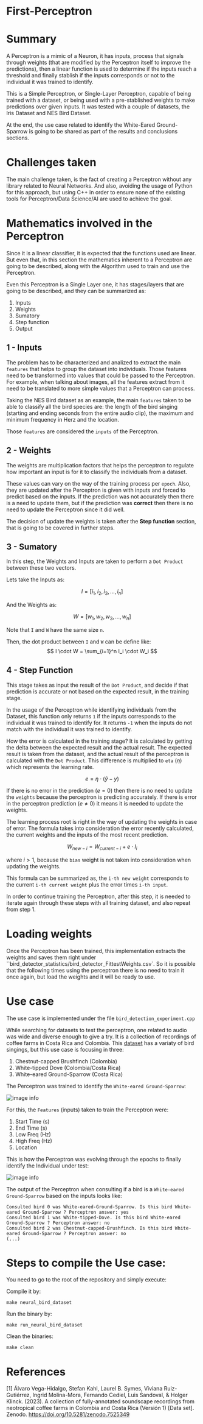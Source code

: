 # First-Perceptron

# Summary
A Perceptron is a mimic of a Neuron, it has inputs, process that signals through weights (that are modified by the Perceptron itself to improve the predictions), then a linear function is used to determine if the inputs reach a threshold and finally stablish if the inputs corresponds or not to the individual it was trained to identify.

This is a Simple Perceptron, or Single-Layer Perceptron, capable of being trained with a dataset, or being used with a pre-stablished weights to make predictions over given inputs. It was tested with a couple of datasets,
the Iris Dataset and NES Bird Dataset.

At the end, the use case related to identify the White-Eared Ground-Sparrow is going to be shared as part of the results and conclusions sections.

# Challenges taken

The main challenge taken, is the fact of creating a Perceptron without any library related to Neural Networks. And also, avoiding the usage of Python for this approach, but using C++ in order to ensure none of the existing tools for Perceptron/Data Science/AI are used to achieve the goal.

# Mathematics involved in the Perceptron

Since it is a linear classifier, it is expected that the functions used are linear. But even that, in this section the mathematics inherent to a Perceptron are going to be described, along with the Algorithm used to train and use the Perceptron.

Even this Perceptron is a Single Layer one, it has stages/layers that are going to be described, and they can be summarized as:

1. Inputs
2. Weights
3. Sumatory
4. Step function
5. Output

## 1 - Inputs

The problem has to be characterized and analized to extract the main `features` that helps to group the dataset into individuals. Those features need to be transformed into values that could be passed to the Perceptron. For example, when talking about images, all the features extract from it need to be translated to more simple values that a Perceptron can process.

Taking the NES Bird dataset as an example, the main `features` taken to be able to classify all the bird species are: the length of the bird singing (starting and ending seconds from the entire audio clip), the maximum and minimum frequency in Herz and the location.

Those `features` are considered the `inputs` of the Perceptron.

## 2 - Weights

The weights are multiplication factors that helps the perceptron to regulate how important an input is for it to classify the individuals from a dataset.

These values can vary on the way of the training process per `epoch`. Also, they are updated after the Perceptron is given with inputs and forced to predict based on the inputs. If the prediction was not accurately then there is a need to update them, but if the prediction was __correct__ then there is no need to update the Perceptron since it did well.

The decision of update the weights is taken after the __Step function__ section, that is going to be covered in further steps.

## 3 - Sumatory

In this step, the Weights and Inputs are taken to perform a `Dot Product` between these two vectors. 

Lets take the Inputs as:

$$
I = [i_1, i_2, i_3, ..., i_n]
$$

And the Weights as:

$$
W = [w_1,w_2,w_3,...,w_n]
$$

Note that `I` and `W` have the same size `n`.

Then, the dot product between `I` and `W` can be define like:
$$
I \cdot W = \sum_{i=1}^n I_i \cdot W_i
$$

## 4 - Step Function

This stage takes as input the result of the `Dot Product`, and decide if that prediction is accurate or not based on the expected result, in the training stage.

In the usage of the Perceptron while identifying individuals from the Dataset, this function only returns `1` if the inputs corresponds to the individual it was trained to identify for. It returns `-1` when the inputs do not match with the individual it was trained to identify.

How the error is calculated in the training stage? It is calculated by getting the delta between the expected result and the actual result. The expected result is taken from the dataset, and the actual result of the perceptron is calculated with the `Dot Product`. This difference is multiplied to `eta` ($\eta$) which represents the learning rate.

$$
e = \eta \cdot \left(ŷ - y\right)
$$

If there is no error in the prediction $\left(e = 0\right)$ then there is no need to update the `weights` because the perceptron is predicting accurately. If there is error in the perceptron prediction $\left(e \neq 0\right)$ it means it is needed to update the weights.

The learning process root is right in the way of updating the weights in case of error. The formula takes into consideration the error recently calculated, the current weights and the inputs of the most recent prediction.

$$
W_{new-i} = W_{current-i} + e \cdot I_{i}
$$

where $i > 1$, because the `bias` weight is not taken into consideration when updating the weights.


This formula can be summarized as, the `i-th new weight` corresponds to the current `i-th current weight` plus the error times `i-th input`.

In order to continue training the Perceptron, after this step, it is needed to iterate again through these steps with all training dataset, and also repeat from step 1.

# Loading weights

Once the Perceptron has been trained, this implementation extracts the weights and saves them right under ``bird_detector_statistics/bird_detector_FittestWeights.csv`. So it is possible that the following times using the perceptron there is no need to train it once again, but load the weights and it will be ready to use.

# Use case

The use case is implemented under the file `bird_detection_experiment.cpp`

While searching for datasets to test the perceptron, one related to audio was wide and diverse enough to give a try. It is a collection of recordings of coffee farms in Costa Rica and Colombia. This [dataset](https://zenodo.org/records/7525349) has a variaty of bird singings, but this use case is focusing in three:

1. Chestnut-capped Brushfinch (Colombia)
2. White-tipped Dove (Colombia/Costa Rica)
3. White-eared Ground-Sparrow (Costa Rica)

The Perceptron was trained to identify the `White-eared Ground-Sparrow`:

![image info](./images/bird.png)

For this, the `Features` (inputs) taken to train the Perceptron were:

1. Start Time (s)
2. End Time (s)
3. Low Freq (Hz)
4. High Freq (Hz)
5. Location

This is how the Perceptron was evolving through the epochs to finally identify the Individual under test:

![image info](./images/test.gif)

The output of the Perceptron when consulting if a bird is a `White-eared Ground-Sparrow` based on the inputs looks like:

```
Consulted bird 0 was White-eared-Ground-Sparrow. Is this bird White-eared Ground-Sparrow ? Perceptron answer: yes
Consulted bird 1 was White-tipped-Dove. Is this bird White-eared Ground-Sparrow ? Perceptron answer: no
Consulted bird 2 was Chestnut-capped-Brushfinch. Is this bird White-eared Ground-Sparrow ? Perceptron answer: no
(...)
```

# Steps to compile the Use case:

You need to go to the root of the repository and simply execute:

Compile it by:

```
make neural_bird_dataset
```

Run the binary by:

```
make run_neural_bird_dataset
```

Clean the binaries:

```
make clean
```

# References
[1] Álvaro Vega-Hidalgo, Stefan Kahl, Laurel B. Symes, Viviana Ruiz-Gutiérrez, Ingrid Molina-Mora, Fernando Cediel, Luis Sandoval, & Holger Klinck. (2023). A collection of fully-annotated soundscape recordings from neotropical coffee farms in Colombia and Costa Rica (Versión 1) [Data set]. Zenodo. https://doi.org/10.5281/zenodo.7525349

